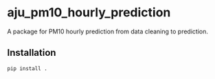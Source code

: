 # aju_pm10_hourly_prediction

A package for PM10 hourly prediction from data cleaning to prediction.

## Installation

```bash
pip install .

